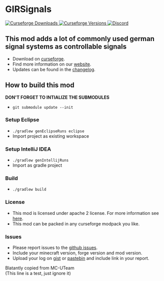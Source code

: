 # GIRSignals

[
![Curseforge Downloads](https://cf.way2muchnoise.eu/gir-signal-mod.svg)
![Curseforge Versions](http://cf.way2muchnoise.eu/versions/gir-signal-mod.svg)
](https://www.curseforge.com/minecraft/mc-mods/gir-signal-mod)
[
![Discord](https://img.shields.io/discord/690967067855421470)
](https://discord.gg/UdxeFgG)

## This mod adds a lot of commonly used german signal systems as controllable signals

- Download on [curseforge](https://www.curseforge.com/minecraft/mc-mods/gir-signal-mod).  
- Find more information on our [website](https://girc.eu/wordpress/).
- Updates can be found in the [changelog](changelog.txt).

## How to build this mod

**DON'T FORGET TO INTIALIZE THE SUBMODULES**

- ``git submodule update --init``

### Setup Eclipse

- ``./gradlew genEclipseRuns eclipse``
- Import project as existing workspace

### Setup IntelliJ IDEA

- ``./gradlew genIntellijRuns``
- Import as gradle project

### Build

- ``./gradlew build``

### License

- This mod is licensed under apache 2 license. For more information see [here](LICENSE).  
- This mod can be packed in any curseforge modpack you like.

### Issues

- Please report issues to the [github issues](../../issues).
- Include your minecraft version, forge version and mod version.
- Upload your log on [gist](https://gist.github.com) or [pastebin](https://pastebin.com) and include link in your report.

Blatantly copied from MC-UTeam  
(This line is a test, just ignore it)
